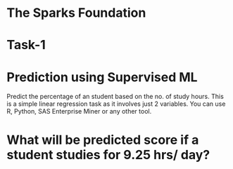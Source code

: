 # The Sparks Foundation
# Task-1
# Prediction using Supervised ML
Predict the percentage of an student based on the no. of study hours. This is a simple linear regression task as it involves just 2 variables. You can use R, Python, SAS Enterprise Miner or any other tool. 
# What will be predicted score if a student studies for 9.25 hrs/ day?
